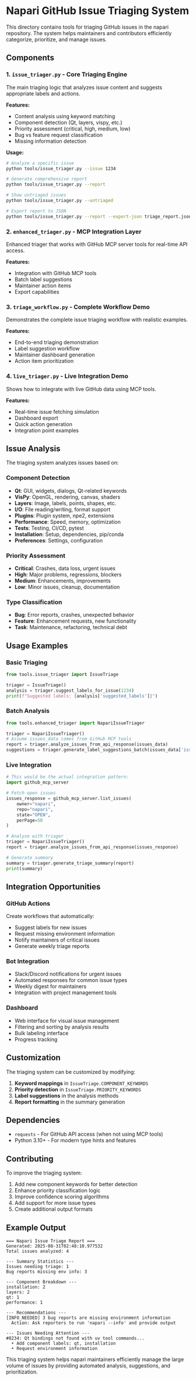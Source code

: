 # Napari GitHub Issue Triaging System

This directory contains tools for triaging GitHub issues in the napari repository. The system helps maintainers and contributors efficiently categorize, prioritize, and manage issues.

## Components

### 1. `issue_triager.py` - Core Triaging Engine
The main triaging logic that analyzes issue content and suggests appropriate labels and actions.

**Features:**
- Content analysis using keyword matching
- Component detection (Qt, layers, vispy, etc.)
- Priority assessment (critical, high, medium, low)
- Bug vs feature request classification
- Missing information detection

**Usage:**
```bash
# Analyze a specific issue
python tools/issue_triager.py --issue 1234

# Generate comprehensive report
python tools/issue_triager.py --report

# Show untriaged issues
python tools/issue_triager.py --untriaged

# Export report to JSON
python tools/issue_triager.py --report --export-json triage_report.json
```

### 2. `enhanced_triager.py` - MCP Integration Layer
Enhanced triager that works with GitHub MCP server tools for real-time API access.

**Features:**
- Integration with GitHub MCP tools
- Batch label suggestions
- Maintainer action items
- Export capabilities

### 3. `triage_workflow.py` - Complete Workflow Demo
Demonstrates the complete issue triaging workflow with realistic examples.

**Features:**
- End-to-end triaging demonstration
- Label suggestion workflow
- Maintainer dashboard generation
- Action item prioritization

### 4. `live_triager.py` - Live Integration Demo
Shows how to integrate with live GitHub data using MCP tools.

**Features:**
- Real-time issue fetching simulation
- Dashboard export
- Quick action generation
- Integration point examples

## Issue Analysis

The triaging system analyzes issues based on:

### Component Detection
- **Qt**: GUI, widgets, dialogs, Qt-related keywords
- **VisPy**: OpenGL, rendering, canvas, shaders
- **Layers**: Image, labels, points, shapes, etc.
- **I/O**: File reading/writing, format support
- **Plugins**: Plugin system, npe2, extensions
- **Performance**: Speed, memory, optimization
- **Tests**: Testing, CI/CD, pytest
- **Installation**: Setup, dependencies, pip/conda
- **Preferences**: Settings, configuration

### Priority Assessment
- **Critical**: Crashes, data loss, urgent issues
- **High**: Major problems, regressions, blockers  
- **Medium**: Enhancements, improvements
- **Low**: Minor issues, cleanup, documentation

### Type Classification
- **Bug**: Error reports, crashes, unexpected behavior
- **Feature**: Enhancement requests, new functionality
- **Task**: Maintenance, refactoring, technical debt

## Usage Examples

### Basic Triaging
```python
from tools.issue_triager import IssueTriage

triager = IssueTriage()
analysis = triager.suggest_labels_for_issue(1234)
print(f"Suggested labels: {analysis['suggested_labels']}")
```

### Batch Analysis
```python
from tools.enhanced_triager import NapariIssueTriager

triager = NapariIssueTriager()
# Assume issues_data comes from GitHub MCP tools
report = triager.analyze_issues_from_api_response(issues_data)
suggestions = triager.generate_label_suggestions_batch(issues_data['issues'])
```

### Live Integration
```python
# This would be the actual integration pattern:
import github_mcp_server

# Fetch open issues
issues_response = github_mcp_server.list_issues(
    owner="napari", 
    repo="napari", 
    state="OPEN",
    perPage=50
)

# Analyze with triager
triager = NapariIssueTriager()
report = triager.analyze_issues_from_api_response(issues_response)

# Generate summary
summary = triager.generate_triage_summary(report)
print(summary)
```

## Integration Opportunities

### GitHub Actions
Create workflows that automatically:
- Suggest labels for new issues
- Request missing environment information
- Notify maintainers of critical issues
- Generate weekly triage reports

### Bot Integration
- Slack/Discord notifications for urgent issues
- Automated responses for common issue types
- Weekly digest for maintainers
- Integration with project management tools

### Dashboard
- Web interface for visual issue management
- Filtering and sorting by analysis results
- Bulk labeling interface
- Progress tracking

## Customization

The triaging system can be customized by modifying:

1. **Keyword mappings** in `IssueTriage.COMPONENT_KEYWORDS`
2. **Priority detection** in `IssueTriage.PRIORITY_KEYWORDS`
3. **Label suggestions** in the analysis methods
4. **Report formatting** in the summary generation

## Dependencies

- `requests` - For GitHub API access (when not using MCP tools)
- Python 3.10+ - For modern type hints and features

## Contributing

To improve the triaging system:

1. Add new component keywords for better detection
2. Enhance priority classification logic
3. Improve confidence scoring algorithms
4. Add support for more issue types
5. Create additional output formats

## Example Output

```
=== Napari Issue Triage Report ===
Generated: 2025-08-31T02:48:10.977532
Total issues analyzed: 4

--- Summary Statistics ---
Issues needing triage: 1
Bug reports missing env info: 3

--- Component Breakdown ---
installation: 2
layers: 2
qt: 1
performance: 1

--- Recommendations ---
[INFO_NEEDED] 3 bug reports are missing environment information
  Action: Ask reporters to run 'napari --info' and provide output

--- Issues Needing Attention ---
#8234: Qt bindings not found with uv tool commands...
  • Add component labels: qt, installation
  • Request environment information
```

This triaging system helps napari maintainers efficiently manage the large volume of issues by providing automated analysis, suggestions, and prioritization.